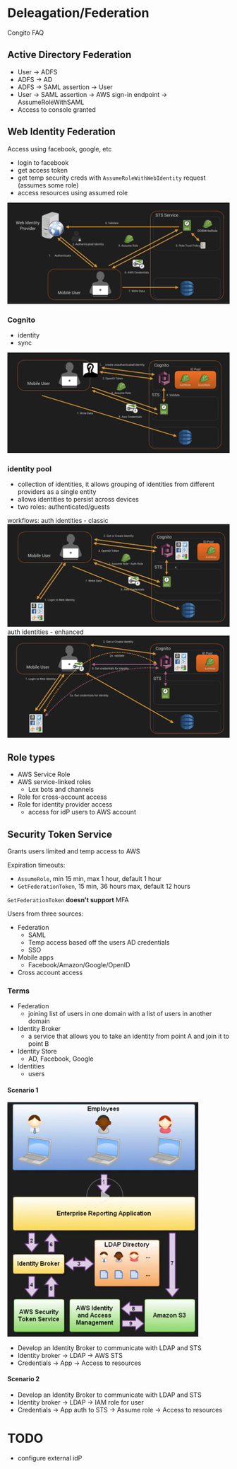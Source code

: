 # Deleagation/Federation

Congito FAQ

## Active Directory Federation

- User -> ADFS
- ADFS -> AD
- ADFS -> SAML assertion -> User
- User -> SAML assertion -> AWS sign-in endpoint -> AssumeRoleWithSAML
- Access to console granted

## Web Identity Federation

Access using facebook, google, etc

- login to facebook
- get access token
- get temp security creds with `AssumeRoleWithWebIdentity` request (assumes some role)
- access resources using assumed role

![alt](./images/std-web-identity-workflow.png)

### Cognito
- identity
- sync

![alt](./images/sts-web-identity-congito-workflow.png)

### identity pool
- collection of identities, it allows grouping of identities from different providers as a single entity
- allows identities to persist across devices
- two roles: authenticated/guests

workflows:
auth identities - classic
![alt](./images/congito-classic.png)
auth identities - enhanced
![alt](./images/congito-enhanced.png)

## Role types

- AWS Service Role
- AWS service-linked roles
  * Lex bots and channels
- Role for cross-account access
- Role for identity provider access
  * access for idP users to AWS account

## Security Token Service

Grants users limited and temp access to AWS

Expiration timeouts:
- `AssumeRole`, min 15 min, max 1 hour, default 1 hour
- `GetFederationToken`, 15 min, 36 hours max, default 12 hours

`GetFederationToken` **doesn't support** MFA


Users from three sources:
* Federation
    * SAML
    * Temp access based off the users AD credentials
    * SSO
* Mobile apps
    * Facebook/Amazon/Google/OpenID
* Cross account access

### Terms

- Federation
    * joining list of users in one domain with a list of users in another domain
- Identity Broker
    * a service that allows you to take an identity from point A and join it to point B
- Identity Store
    *  AD, Facebook, Google
- Identities
    * users

#### Scenario 1

![w00t](./images/STS-01.png)

* Develop an Identity Broker to communicate with LDAP and STS
* Identity broker -> LDAP -> AWS STS
* Credentials -> App -> Access to resources

#### Scenario 2

* Develop an Identity Broker to communicate with LDAP and STS
* Identity broker -> LDAP -> IAM role for user
* Credentials -> App auth to STS -> Assume role -> Access to resources

# TODO

- configure external idP